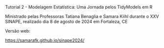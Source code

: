 Tutorial 2 - Modelagem Estatística: Uma Jornada pelos TidyModels em R

Ministrado pelas Professoras Tatiana Benaglia e Samara Kiihl durante o XXV SINAPE, realizado dia 8 de agosto de 2024 em Fortaleza, CE

Versão web:

<https://samarafk.github.io/sinape2024/>